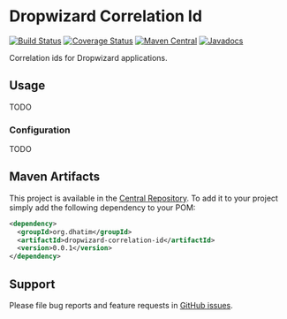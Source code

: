 # Dropwizard Correlation Id

[![Build Status](https://travis-ci.org/dhatim/dropwizard-correlation-id.png?branch=master)](https://travis-ci.org/dhatim/dropwizard-correlation-id)
[![Coverage Status](https://coveralls.io/repos/github/dhatim/dropwizard-correlation-id/badge.svg?branch=master)](https://coveralls.io/github/dhatim/dropwizard-correlation-id?branch=master)
[![Maven Central](https://maven-badges.herokuapp.com/maven-central/org.dhatim/dropwizard-correlation-id/badge.svg)](https://maven-badges.herokuapp.com/maven-central/org.dhatim/dropwizard-correlation-id)
[![Javadocs](http://www.javadoc.io/badge/org.dhatim/dropwizard-correlation-id.svg)](http://www.javadoc.io/doc/org.dhatim/dropwizard-correlation-id)

Correlation ids for Dropwizard applications.

## Usage

TODO

### Configuration

TODO

## Maven Artifacts

This project is available in the [Central Repository](http://search.maven.org/#search%7Cgav%7C1%7Cg%3A%22org.dhatim%22%20AND%20a%3A%22dropwizard-correlation-id%22). To add it to your project simply add the following dependency to your POM:

```xml
<dependency>
  <groupId>org.dhatim</groupId>
  <artifactId>dropwizard-correlation-id</artifactId>
  <version>0.0.1</version>
</dependency>
```

## Support

Please file bug reports and feature requests in [GitHub issues](https://github.com/dhatim/dropwizard-correlation-id/issues).
